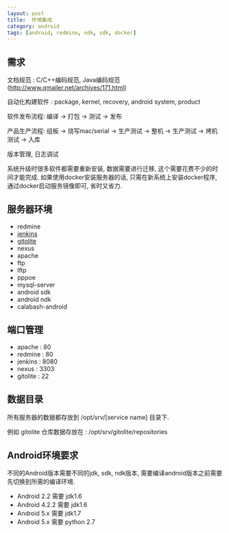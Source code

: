 ```yaml
---
layout: post
title:  环境集成
category: android
tags: [android, redmine, ndk, sdk, docker]
---
```


## 需求

   文档规范 : C/C++编码规范, Java编码规范(http://www.qmailer.net/archives/171.html)

   自动化构建软件 :  package, kernel, recovery, android system, product

   软件发布流程: 编译 -> 打包 -> 测试 -> 发布 

   产品生产流程: 组板 -> 烧写mac/serial -> 生产测试 -> 整机 -> 生产测试 -> 烤机测试 -> 入库

   版本管理, 日志调试

   系统升级时很多软件都需要重新安装, 数据需要进行迁移, 这个需要花费不少的时间才能完成. 如果使用docker安装服务器的话, 只需在新系统上安装docker程序, 通过docker启动服务镜像即可, 省时又省力.

##  服务器环境
* redmine
* [jenkins](/2015/06/18/jenkins)
* [gitolite](/2015/06/10/gitolite)
* nexus
* apache
* ftp
* lftp
* pppoe
* mysql-server
* android sdk
* android ndk
* calabash-android

## 端口管理
* apache : 80
* redmine : 80
* jenkins : 8080
* nexus : 3303
* gitolite : 22


## 数据目录
所有服务器的数据都存放到 /opt/srv/[service name] 目录下.

例如 gitolite 仓库数据存放在 :  /opt/srv/gitolite/repositories


## Android环境要求

不同的Android版本需要不同的jdk, sdk, ndk版本, 需要编译android版本之前需要先切换到所需的编译环境.

* Android 2.2 需要 jdk1.6
* Android 4.2.2 需要 jdk1.6
* Android 5.x 需要 jdk1.7
* Android 5.x 需要 python 2.7

